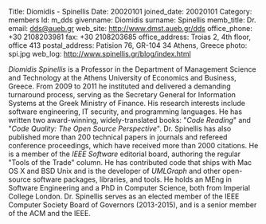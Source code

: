 Title: Diomidis - Spinellis
Date: 20020101
joined_date: 20020101
Category: members
Id: m_dds
givenname: Diomidis
surname: Spinellis
memb_title: Dr.
email: dds@aueb.gr
web_site: http://www.dmst.aueb.gr/dds
office_phone: +30 2108203981
fax: +30 2108203685
office_address: Troias 2, 4th floor, office 413
postal_address: Patision 76, GR-104 34 Athens, Greece
photo: spi.jpg
web_log: http://www.spinellis.gr/blog/index.html

_Diomidis Spinellis_ is a Professor in the Department of Management Science and Technology at the Athens University of Economics and Business, Greece. From 2009 to 2011 he instituted and delivered a demanding turnaround process, serving as the Secretary General for Information Systems at the Greek Ministry of Finance. His research interests include software engineering, IT security, and programming languages. He has written two award-winning, widely-translated books: "_Code Reading_" and "_Code Quality: The Open Source Perspective_". Dr. Spinellis has also published more than 200 technical papers in journals and refereed conference proceedings, which have received more than 2000 citations. He is a member of the _IEEE Software_ editorial board, authoring the regular "Tools of the Trade" column. He has contributed code that ships with Mac OS X and BSD Unix and is the developer of _UMLGraph_ and other open-source software packages, libraries, and tools. He holds an MEng in Software Engineering and a PhD in Computer Science, both from Imperial College London. Dr. Spinellis serves as an elected member of the IEEE Computer Society Board of Governors (2013-2015), and is a senior member of the ACM and the IEEE.
